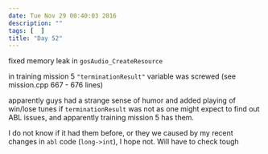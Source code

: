 ```yaml
---
date: Tue Nov 29 00:40:03 2016
description: ""
tags: [  ]
title: "Day 52"
---
```

fixed memory leak in `gosAudio_CreateResource`

in training mission 5 `"terminationResult"` variable was screwed (see mission.cpp 667 - 676 lines)


apparently guys had a strange sense of humor and added playing of win/lose tunes if `terminationResult` was not as one might expect to find out ABL issues, and apparently training mission 5 has them.

I do not know if it had them before, or they we caused by my recent changes in `abl` code (`long->int`), I hope not. Will have to check tough



